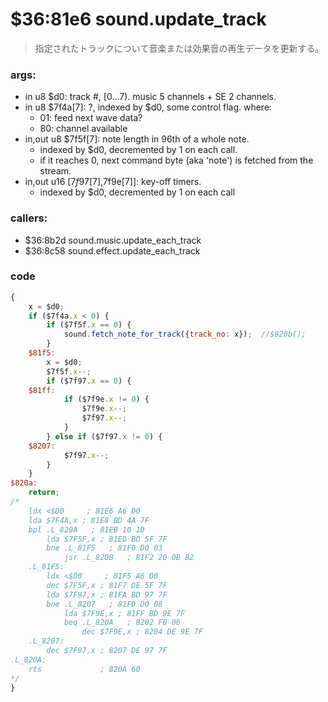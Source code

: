 ﻿
# $36:81e6 sound.update_track
> 指定されたトラックについて音楽または効果音の再生データを更新する。

### args:
+	in u8 $d0: track #, [0...7). music 5 channels + SE 2 channels.
+	in u8 $7f4a[7]: ?, indexed by $d0, some control flag. where:
	-   01: feed next wave data?
	-   80: channel available
+	in,out u8 $7f5f[7]: note length in 96th of a whole note.
	-	indexed by $d0, decremented by 1 on each call.
	-	if it reaches 0, next command byte (aka 'note') is fetched from the stream.
+	in,out u16 [$7f97[7],$7f9e[7]]: key-off timers.
	-	indexed by $d0, decremented by 1 on each call

### callers:
+	$36:8b2d sound.music.update_each_track
+	$36:8c58 sound.effect.update_each_track

### code
```js
{
	x = $d0;
	if ($7f4a.x < 0) {
		if ($7f5f.x == 0) {
			sound.fetch_note_for_track({track_no: x});	//$820b();
		}
	$81f5:
		x = $d0;
		$7f5f.x--;
		if ($7f97.x == 0) {
	$81ff:
			if ($7f9e.x != 0) {
				$7f9e.x--;
				$7f97.x--;
			}
		} else if ($7f97.x != 0) {
	$8207:
			$7f97.x--;
		}
	}
$820a:
	return;
/*
    ldx <$D0     ; 81E6 A6 D0
    lda $7F4A,x ; 81E8 BD 4A 7F
    bpl .L_820A   ; 81EB 10 1D
		lda $7F5F,x ; 81ED BD 5F 7F
		bne .L_81F5   ; 81F0 D0 03
			jsr .L_820B   ; 81F2 20 0B 82
	.L_81F5:
		ldx <$D0     ; 81F5 A6 D0
		dec $7F5F,x ; 81F7 DE 5F 7F
		lda $7F97,x ; 81FA BD 97 7F
		bne .L_8207   ; 81FD D0 08
			lda $7F9E,x ; 81FF BD 9E 7F
			beq .L_820A   ; 8202 F0 06
				dec $7F9E,x ; 8204 DE 9E 7F
	.L_8207:
		dec $7F97,x ; 8207 DE 97 7F
.L_820A:
    rts             ; 820A 60
*/
}
```



